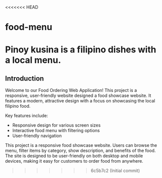 <<<<<<< HEAD
# food-menu
Pinoy kusina is a filipino dishes with a local menu. 
=======


## Introduction

Welcome to our Food Ordering Web Application! This project is a responsive, user-friendly website designed a food showcase website. It features a modern, attractive design with a focus on showcasing the local filipino food.

Key features include:

- Responsive design for various screen sizes
- Interactive food menu with filtering options
- User-friendly navigation


This project is a responsive food showcase website. Users can browse the menu, filter items by category, show description, and benefits of the food. The site is designed to be user-friendly on both desktop and mobile devices, making it easy for customers to order food from anywhere.
>>>>>>> 6c5b7c2 (Initial commit)
